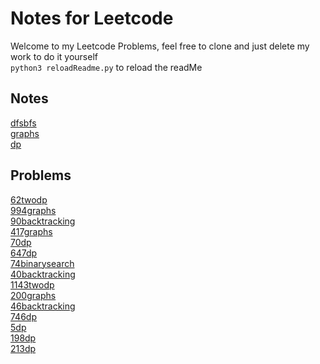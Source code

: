 # Notes for Leetcode
Welcome to my Leetcode Problems, feel free to clone and just delete my work to do it yourself<br>
`python3 reloadReadme.py` to reload the readMe

## Notes
[dfsbfs](./notes/dfsbfs.md)<br>
[graphs](./notes/graphs.md)<br>
[dp](./notes/dp.md)<br>

## Problems
[62twodp](./problems/62twodp.md)<br>
[994graphs](./problems/994graphs.md)<br>
[90backtracking](./problems/90backtracking.md)<br>
[417graphs](./problems/417graphs.md)<br>
[70dp](./problems/70dp.md)<br>
[647dp](./problems/647dp.md)<br>
[74binarysearch](./problems/74binarysearch.md)<br>
[40backtracking](./problems/40backtracking.md)<br>
[1143twodp](./problems/1143twodp.md)<br>
[200graphs](./problems/200graphs.md)<br>
[46backtracking](./problems/46backtracking.md)<br>
[746dp](./problems/746dp.md)<br>
[5dp](./problems/5dp.md)<br>
[198dp](./problems/198dp.md)<br>
[213dp](./problems/213dp.md)<br>
